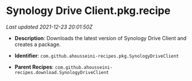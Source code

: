 # Synology Drive Client.pkg.recipe

_Last updated 2021-12-23 20:01:50Z_

- **Description**: Downloads the latest version of Synology Drive Client and creates a package.

- **Identifier**: `com.github.ahousseini-recipes.pkg.SynologyDriveClient`

- **Parent Recipes**: `com.github.ahousseini-recipes.download.SynologyDriveClient`
